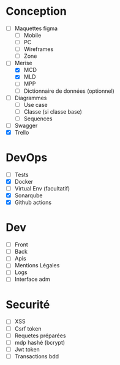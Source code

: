 # Conception
* [ ] Maquettes figma
    - [ ] Mobile
    - [ ] PC
    - [ ] Wireframes
    - [ ] Zone
* [ ] Merise
    - [x] MCD
    - [x] MLD
    - [ ] MPP
    - [ ] Dictionnaire de données (optionnel)
* [ ] Diagrammes
    - [ ] Use case
    - [ ] Classe (si classe base)
    - [ ] Sequences
* [ ] Swagger
* [x] Trello

# DevOps
* [ ] Tests
* [x] Docker
* [ ] Virtual Env (facultatif)
* [x] Sonarqube
* [x] Github actions

# Dev 
* [ ] Front 
* [ ] Back
* [ ] Apis
* [ ] Mentions Légales
* [ ] Logs
* [ ] Interface adm

# Securité
* [ ] XSS
* [ ] Csrf token
* [ ] Requetes préparées
* [ ] mdp hashé (bcrypt)
* [ ] Jwt token
* [ ] Transactions bdd
